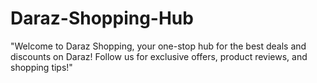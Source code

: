 # Daraz-Shopping-Hub
"Welcome to Daraz Shopping, your one-stop hub for the best deals and discounts on Daraz! Follow us for exclusive offers, product reviews, and shopping tips!"
